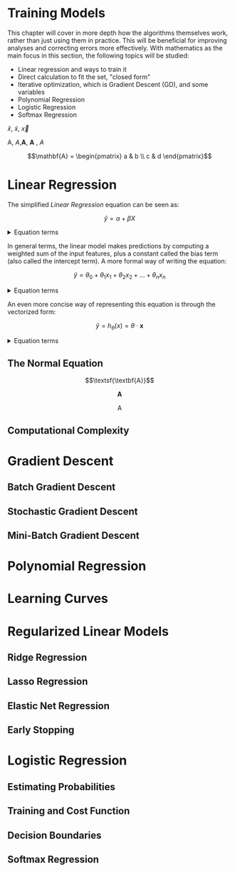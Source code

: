 # Training Models
This chapter will cover in more depth how the algorithms themselves work, rather than just using them in practice. This will be beneficial for improving analyses and correcting errors more effectively. With mathematics as the main focus in this section, the following topics will be studied:

- Linear regression and ways to train it
- Direct calculation to fit the set, "closed form"
- Iterative optimization, which is Gradient Descent (GD), and some variables
- Polynomial Regression
- Logistic Regression
- Softmax Regression


$\hat{x}$, $\tilde{x}$, $\vec{x}$




A, *A*,**A**, $\textbf{A}$ , $A$



```math
\mathbf{A} = \begin{pmatrix} a & b \\ c & d \end{pmatrix}
```


# Linear Regression
The simplified _Linear Regression_ equation can be seen as:

```math
\hat{y} = \alpha + \beta X
```
<details>

<summary>Equation terms</summary>

- $\hat{y}$: Is the predicted value.
- $\alpha$: Is the constant value that represents the intercept of the line with the vertical axis.
- $\beta$: Is the slope, the **angular coefficient**.
- $X$: Is the independent variable.
  
</details>


In general terms, the linear model makes predictions by computing a weighted sum of the input features, plus a constant called the bias term (also called the intercept term). A more formal way of writing the equation:


```math
\hat{y} = \theta_{0} + \theta_{1} x_{1} + \theta_{2} x_{2} + ... + \theta_{n} x_{n} 
```
<details>
<summary>Equation terms</summary>

- $\hat{y}$: Is the predicted value.
- $\theta_{n}$: Is the constant value that represents the intercept of the line with the vertical axis.
- $x_{n}$: Is the slope, the **angular coefficient**.
- $X$: Is the independent variable.
  
</details>

An even more concise way of representing this equation is through the vectorized form:

```math
\hat{y} = h_{\theta}(x) = \theta \cdot \textbf{x}

```


<details>
<summary>Equation terms</summary>

- $\hat{y}$: Is the predicted value.
- $\theta_{n}$: Is the constant value that represents the intercept of the line with the vertical axis.
- $x_{n}$: Is the slope, the **angular coefficient**.
- $X$: Is the independent variable.
  
</details>





## The Normal Equation




$$\textsf{\textbf{A}}$$

$$\textbf{A}$$

$$\textsf{A}$$


## Computational Complexity







# Gradient Descent
## Batch Gradient Descent
## Stochastic Gradient Descent
## Mini-Batch Gradient Descent



# Polynomial Regression







# Learning Curves







# Regularized Linear Models


## Ridge Regression
## Lasso Regression
## Elastic Net Regression
## Early Stopping








# Logistic Regression


## Estimating Probabilities
## Training and Cost Function
## Decision Boundaries
## Softmax Regression


